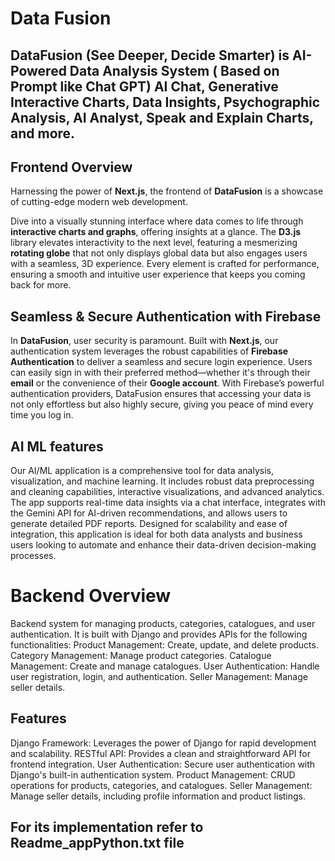 # Data Fusion
## DataFusion (See Deeper, Decide Smarter) is AI-Powered Data Analysis System ( Based on Prompt like Chat GPT)  AI Chat, Generative Interactive Charts, Data Insights, Psychographic Analysis, AI Analyst, Speak and Explain Charts, and more.
 ## Frontend Overview
Harnessing the power of **Next.js**, the frontend of **DataFusion** is a showcase of cutting-edge modern web development.

Dive into a visually stunning interface where data comes to life through **interactive charts and graphs**, offering insights at a glance. The **D3.js** library elevates interactivity to the next level, featuring a mesmerizing **rotating globe** that not only displays global data but also engages users with a seamless, 3D experience. Every element is crafted for performance, ensuring a smooth and intuitive user experience that keeps you coming back for more.

## Seamless & Secure Authentication with Firebase

In **DataFusion**, user security is paramount. Built with **Next.js**, our authentication system leverages the robust capabilities of **Firebase Authentication** to deliver a seamless and secure login experience. Users can easily sign in with their preferred method—whether it's through their **email** or the convenience of their **Google account**. With Firebase’s powerful authentication providers, DataFusion ensures that accessing your data is not only effortless but also highly secure, giving you peace of mind every time you log in.


## AI ML features 
Our AI/ML application is a comprehensive tool for data analysis, visualization, and machine learning. It includes robust data preprocessing and cleaning capabilities, interactive visualizations, and advanced analytics. The app supports real-time data insights via a chat interface, integrates with the Gemini API for AI-driven recommendations, and allows users to generate detailed PDF reports. Designed for scalability and ease of integration, this application is ideal for both data analysts and business users looking to automate and enhance their data-driven decision-making processes.

# Backend Overview
Backend system for managing products, categories, catalogues, and user authentication. It is built with Django and provides APIs for the following functionalities:
Product Management: Create, update, and delete products.
Category Management: Manage product categories.
Catalogue Management: Create and manage catalogues.
User Authentication: Handle user registration, login, and authentication.
Seller Management: Manage seller details.
## Features
Django Framework: Leverages the power of Django for rapid development and scalability.
RESTful API: Provides a clean and straightforward API for frontend integration.
User Authentication: Secure user authentication with Django's built-in authentication system.
Product Management: CRUD operations for products, categories, and catalogues.
Seller Management: Manage seller details, including profile information and product listings.



## For its implementation refer to Readme_appPython.txt file





